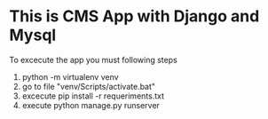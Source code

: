 # This is CMS App with Django and Mysql
To excecute the app you must following steps

1. python -m virtualenv venv
2. go to file "venv/Scripts/activate.bat"
3. excecute pip install -r requeriments.txt
4. execute python manage.py runserver
